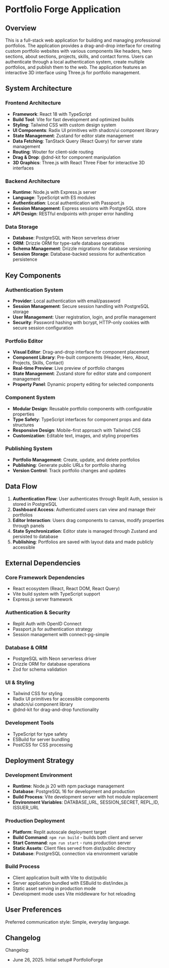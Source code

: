 # Portfolio Forge Application

## Overview

This is a full-stack web application for building and managing professional portfolios. The application provides a drag-and-drop interface for creating custom portfolio websites with various components like headers, hero sections, about sections, projects, skills, and contact forms. Users can authenticate through a local authentication system, create multiple portfolios, and publish them to the web. The application features an interactive 3D interface using Three.js for portfolio management.

## System Architecture

### Frontend Architecture
- **Framework**: React 18 with TypeScript
- **Build Tool**: Vite for fast development and optimized builds
- **Styling**: Tailwind CSS with custom design system
- **UI Components**: Radix UI primitives with shadcn/ui component library
- **State Management**: Zustand for editor state management
- **Data Fetching**: TanStack Query (React Query) for server state management
- **Routing**: Wouter for client-side routing
- **Drag & Drop**: @dnd-kit for component manipulation
- **3D Graphics**: Three.js with React Three Fiber for interactive 3D interfaces

### Backend Architecture
- **Runtime**: Node.js with Express.js server
- **Language**: TypeScript with ES modules
- **Authentication**: Local authentication with Passport.js
- **Session Management**: Express sessions with PostgreSQL store
- **API Design**: RESTful endpoints with proper error handling

### Data Storage
- **Database**: PostgreSQL with Neon serverless driver
- **ORM**: Drizzle ORM for type-safe database operations
- **Schema Management**: Drizzle migrations for database versioning
- **Session Storage**: Database-backed sessions for authentication persistence

## Key Components

### Authentication System
- **Provider**: Local authentication with email/password
- **Session Management**: Secure session handling with PostgreSQL storage
- **User Management**: User registration, login, and profile management
- **Security**: Password hashing with bcrypt, HTTP-only cookies with secure session configuration

### Portfolio Editor
- **Visual Editor**: Drag-and-drop interface for component placement
- **Component Library**: Pre-built components (Header, Hero, About, Projects, Skills, Contact)
- **Real-time Preview**: Live preview of portfolio changes
- **State Management**: Zustand store for editor state and component management
- **Property Panel**: Dynamic property editing for selected components

### Component System
- **Modular Design**: Reusable portfolio components with configurable properties
- **Type Safety**: TypeScript interfaces for component props and data structures
- **Responsive Design**: Mobile-first approach with Tailwind CSS
- **Customization**: Editable text, images, and styling properties

### Publishing System
- **Portfolio Management**: Create, update, and delete portfolios
- **Publishing**: Generate public URLs for portfolio sharing
- **Version Control**: Track portfolio changes and updates

## Data Flow

1. **Authentication Flow**: User authenticates through Replit Auth, session is stored in PostgreSQL
2. **Dashboard Access**: Authenticated users can view and manage their portfolios
3. **Editor Interaction**: Users drag components to canvas, modify properties through panels
4. **State Synchronization**: Editor state is managed through Zustand and persisted to database
5. **Publishing**: Portfolios are saved with layout data and made publicly accessible

## External Dependencies

### Core Framework Dependencies
- React ecosystem (React, React DOM, React Query)
- Vite build system with TypeScript support
- Express.js server framework

### Authentication & Security
- Replit Auth with OpenID Connect
- Passport.js for authentication strategy
- Session management with connect-pg-simple

### Database & ORM
- PostgreSQL with Neon serverless driver
- Drizzle ORM for database operations
- Zod for schema validation

### UI & Styling
- Tailwind CSS for styling
- Radix UI primitives for accessible components
- shadcn/ui component library
- @dnd-kit for drag-and-drop functionality

### Development Tools
- TypeScript for type safety
- ESBuild for server bundling
- PostCSS for CSS processing

## Deployment Strategy

### Development Environment
- **Runtime**: Node.js 20 with npm package management
- **Database**: PostgreSQL 16 for development and production
- **Build Process**: Vite development server with hot module replacement
- **Environment Variables**: DATABASE_URL, SESSION_SECRET, REPL_ID, ISSUER_URL

### Production Deployment
- **Platform**: Replit autoscale deployment target
- **Build Command**: `npm run build` - builds both client and server
- **Start Command**: `npm run start` - runs production server
- **Static Assets**: Client files served from dist/public directory
- **Database**: PostgreSQL connection via environment variable

### Build Process
- Client application built with Vite to dist/public
- Server application bundled with ESBuild to dist/index.js
- Static asset serving in production mode
- Development mode uses Vite middleware for hot reloading

## User Preferences

Preferred communication style: Simple, everyday language.

## Changelog

Changelog:
- June 26, 2025. Initial setup#   P o r t f o l i o F o r g e 
 
 

